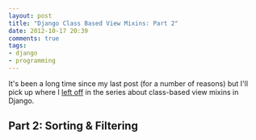 ```yaml
---
layout: post
title: "Django Class Based View Mixins: Part 2"
date: 2012-10-17 20:39
comments: true
tags:
- django
- programming
---
```


It's been a long time since my last post (for a number of reasons) but I'll
pick up where I [left off][part1] in the series about class-based view mixins
in Django.

Part 2: Sorting & Filtering
---------------------------

[part1]: /blog/2012/07/12/django-class-based-view-mixins-part-1/
